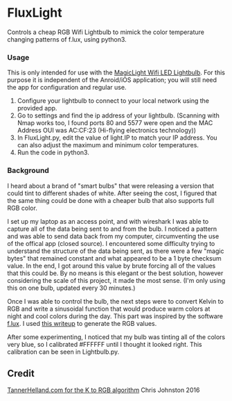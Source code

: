 # FluxLight
Controls a cheap RGB Wifi Lightbulb to mimick the color temperature changing patterns of f.lux, using python3.

### Usage
This is only intended for use with the [MagicLight Wifi LED Lightbulb](http://www.amazon.com/MagicLight%C2%AE-WiFi-LED-Light-Bulb/dp/B00SIDVZSW). For this purpose it is independent of the Anroid/iOS application; you will still need the app for configuration and regular use.
  
1. Configure your lightbulb to connect to your local network using the provided app.
2. Go to settings and find the ip address of your lightbulb. (Scanning with Nmap works too, I found ports 80 and 5577 were open and the MAC Address OUI was AC:CF:23 (Hi-flying electronics technology))
3. In FluxLight.py, edit the value of light.IP to match your IP address. You can also adjust the maximum and minimum color temperatures.
4. Run the code in python3.

### Background
I heard about a brand of "smart bulbs" that were releasing a version that could tint to different shades of white. After seeing the cost, I figured that the same thing could be done with a cheaper bulb that also supports full RGB color.

I set up my laptop as an access point, and with wireshark I was able to capture all of the data being sent to and from the bulb. I noticed a pattern and was able to send data back from my computer, circumventing the use of the offical app (closed source). I encountered some difficulty trying to understand the structure of the data being sent, as there were a few "magic bytes" that remained constant and what appeared to be a 1 byte checksum value. In the end, I got around this value by brute forcing all of the values that this could be. By no means is this elegant or the best solution, however considering the scale of this project, it made the most sense. (I'm only using this on one bulb, updated every 30 minutes.)

Once I was able to control the bulb, the next steps were to convert Kelvin to RGB and write a sinusoidal function that would produce warm colors at night and cool colors during the day. This part was inspired by the software [f.lux](https://justgetflux.com/). I used [this writeup](http://www.tannerhelland.com/4435/convert-temperature-rgb-algorithm-code/) to generate the RGB values.

After some experimenting, I noticed that my bulb was tinting all of the colors very blue, so I calibrated #FFFFFF until I thought it looked right. This calibration can be seen in Lightbulb.py.

## Credit
[TannerHelland.com for the K to RGB algorithm](http://www.tannerhelland.com/4435/convert-temperature-rgb-algorithm-code/)
Chris Johnston 2016
